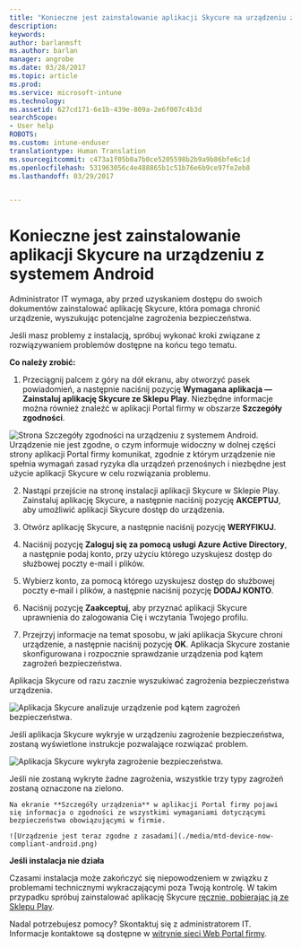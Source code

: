 ```yaml
---
title: "Konieczne jest zainstalowanie aplikacji Skycure na urządzeniu z systemem Android | Microsoft Docs"
description: 
keywords: 
author: barlanmsft
ms.author: barlan
manager: angrobe
ms.date: 03/28/2017
ms.topic: article
ms.prod: 
ms.service: microsoft-intune
ms.technology: 
ms.assetid: 627cd171-6e1b-439e-809a-2e6f007c4b3d
searchScope:
- User help
ROBOTS: 
ms.custom: intune-enduser
translationtype: Human Translation
ms.sourcegitcommit: c473a1f05b0a7b0ce5205598b2b9a9b86bfe6c1d
ms.openlocfilehash: 531963056c4e488865b1c51b76e6b9ce97fe2eb8
ms.lasthandoff: 03/29/2017


---
```


# <a name="you-need-to-install-skycure-on-your-android-device"></a>Konieczne jest zainstalowanie aplikacji Skycure na urządzeniu z systemem Android

Administrator IT wymaga, aby przed uzyskaniem dostępu do swoich dokumentów zainstalować aplikację Skycure, która pomaga chronić urządzenie, wyszukując potencjalne zagrożenia bezpieczeństwa.

Jeśli masz problemy z instalacją, spróbuj wykonać kroki związane z rozwiązywaniem problemów dostępne na końcu tego tematu.

**Co należy zrobić:**

1. Przeciągnij palcem z góry na dół ekranu, aby otworzyć pasek powiadomień, a następnie naciśnij pozycję **Wymagana aplikacja — Zainstaluj aplikację Skycure ze Sklepu Play**. Niezbędne informacje można również znaleźć w aplikacji Portal firmy w obszarze __Szczegóły zgodności__.

  ![Strona Szczegóły zgodności na urządzeniu z systemem Android. Urządzenie nie jest zgodne, o czym informuje widoczny w dolnej części strony aplikacji Portal firmy komunikat, zgodnie z którym urządzenie nie spełnia wymagań zasad ryzyka dla urządzeń przenośnych i niezbędne jest użycie aplikacji Skycure w celu rozwiązania problemu.](./media/skycure-resolves-compliance-android.png)

2. Nastąpi przejście na stronę instalacji aplikacji Skycure w Sklepie Play. Zainstaluj aplikację Skycure, a następnie naciśnij pozycję **AKCEPTUJ**, aby umożliwić aplikacji Skycure dostęp do urządzenia.

3. Otwórz aplikację Skycure, a następnie naciśnij pozycję **WERYFIKUJ**.

4. Naciśnij pozycję **Zaloguj się za pomocą usługi Azure Active Directory**, a następnie podaj konto, przy użyciu którego uzyskujesz dostęp do służbowej poczty e-mail i plików.

5. Wybierz konto, za pomocą którego uzyskujesz dostęp do służbowej poczty e-mail i plików, a następnie naciśnij pozycję **DODAJ KONTO**.

6. Naciśnij pozycję **Zaakceptuj**, aby przyznać aplikacji Skycure uprawnienia do zalogowania Cię i wczytania Twojego profilu.

7. Przejrzyj informacje na temat sposobu, w jaki aplikacja Skycure chroni urządzenie, a następnie naciśnij pozycję **OK**. Aplikacja Skycure zostanie skonfigurowana i rozpocznie sprawdzanie urządzenia pod kątem zagrożeń bezpieczeństwa.

  Aplikacja Skycure od razu zacznie wyszukiwać zagrożenia bezpieczeństwa urządzenia.

  ![Aplikacja Skycure analizuje urządzenie pod kątem zagrożeń bezpieczeństwa.](./media/skycure-scan-in-progress-android.png)

  Jeśli aplikacja Skycure wykryje w urządzeniu zagrożenie bezpieczeństwa, zostaną wyświetlone instrukcje pozwalające rozwiązać problem.

  ![Aplikacja Skycure wykryła zagrożenie bezpieczeństwa.](./media/skycure-found-a-threat-android.png)

  Jeśli nie zostaną wykryte żadne zagrożenia, wszystkie trzy typy zagrożeń zostaną oznaczone na zielono.

    Na ekranie **Szczegóły urządzenia** w aplikacji Portal firmy pojawi się informacja o zgodności ze wszystkimi wymaganiami dotyczącymi bezpieczeństwa obowiązującymi w firmie.

    ![Urządzenie jest teraz zgodne z zasadami](./media/mtd-device-now-compliant-android.png)

**Jeśli instalacja nie działa**

Czasami instalacja może zakończyć się niepowodzeniem w związku z problemami technicznymi wykraczającymi poza Twoją kontrolę. W takim przypadku spróbuj zainstalować aplikację Skycure [ręcznie, pobierając ją ze Sklepu Play](https://play.google.com/store/apps/details?id=com.skycure.skycure).

Nadal potrzebujesz pomocy? Skontaktuj się z administratorem IT. Informacje kontaktowe są dostępne w [witrynie sieci Web Portal firmy](http://portal.manage.microsoft.com).

